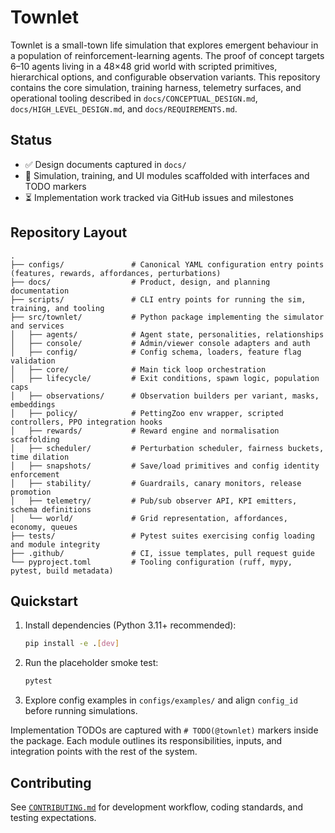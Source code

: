 # Townlet

Townlet is a small-town life simulation that explores emergent behaviour in a population of reinforcement-learning agents. The proof of concept targets 6–10 agents living in a 48×48 grid world with scripted primitives, hierarchical options, and configurable observation variants. This repository contains the core simulation, training harness, telemetry surfaces, and operational tooling described in `docs/CONCEPTUAL_DESIGN.md`, `docs/HIGH_LEVEL_DESIGN.md`, and `docs/REQUIREMENTS.md`.

## Status

- ✅ Design documents captured in `docs/`
- 🚧 Simulation, training, and UI modules scaffolded with interfaces and TODO markers
- ⏳ Implementation work tracked via GitHub issues and milestones

## Repository Layout

```
.
├── configs/               # Canonical YAML configuration entry points (features, rewards, affordances, perturbations)
├── docs/                  # Product, design, and planning documentation
├── scripts/               # CLI entry points for running the sim, training, and tooling
├── src/townlet/           # Python package implementing the simulator and services
│   ├── agents/            # Agent state, personalities, relationships
│   ├── console/           # Admin/viewer console adapters and auth
│   ├── config/            # Config schema, loaders, feature flag validation
│   ├── core/              # Main tick loop orchestration
│   ├── lifecycle/         # Exit conditions, spawn logic, population caps
│   ├── observations/      # Observation builders per variant, masks, embeddings
│   ├── policy/            # PettingZoo env wrapper, scripted controllers, PPO integration hooks
│   ├── rewards/           # Reward engine and normalisation scaffolding
│   ├── scheduler/         # Perturbation scheduler, fairness buckets, time dilation
│   ├── snapshots/         # Save/load primitives and config identity enforcement
│   ├── stability/         # Guardrails, canary monitors, release promotion
│   ├── telemetry/         # Pub/sub observer API, KPI emitters, schema definitions
│   └── world/             # Grid representation, affordances, economy, queues
├── tests/                 # Pytest suites exercising config loading and module integrity
├── .github/               # CI, issue templates, pull request guide
└── pyproject.toml         # Tooling configuration (ruff, mypy, pytest, build metadata)
```

## Quickstart

1. Install dependencies (Python 3.11+ recommended):
   ```bash
   pip install -e .[dev]
   ```
2. Run the placeholder smoke test:
   ```bash
   pytest
   ```
3. Explore config examples in `configs/examples/` and align `config_id` before running simulations.

Implementation TODOs are captured with `# TODO(@townlet)` markers inside the package. Each module outlines its responsibilities, inputs, and integration points with the rest of the system.

## Contributing

See [`CONTRIBUTING.md`](CONTRIBUTING.md) for development workflow, coding standards, and testing expectations.
